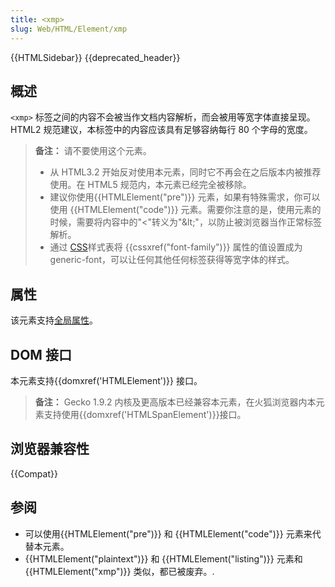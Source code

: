 ```yaml
---
title: <xmp>
slug: Web/HTML/Element/xmp
---
```


{{HTMLSidebar}} {{deprecated_header}}

## 概述

`<xmp>` 标签之间的内容不会被当作文档内容解析，而会被用等宽字体直接呈现。HTML2 规范建议，本标签中的内容应该具有足够容纳每行 80 个字母的宽度。

> **备注：** 请不要使用这个元素。
>
> - 从 HTML3.2 开始反对使用本元素，同时它不再会在之后版本内被推荐使用。在 HTML5 规范内，本元素已经完全被移除。
> - 建议你使用{{HTMLElement("pre")}} 元素，如果有特殊需求，你可以使用 {{HTMLElement("code")}} 元素。需要你注意的是，使用元素的时候，需要将内容中的"<"转义为"\&lt;"，以防止被浏览器当作正常标签解析。
> - 通过 [CSS](/zh-CN/docs/CSS)样式表将 {{cssxref("font-family")}} 属性的值设置成为 generic-font，可以让任何其他任何标签获得等宽字体的样式。

## 属性

该元素支持[全局属性](/zh-CN/docs/Web/HTML/global_attributes)。

## DOM 接口

本元素支持{{domxref('HTMLElement')}} 接口。

> **备注：** Gecko 1.9.2 内核及更高版本已经兼容本元素，在火狐浏览器内本元素支持使用{{domxref('HTMLSpanElement')}}接口。

## 浏览器兼容性

{{Compat}}

## 参阅

- 可以使用{{HTMLElement("pre")}} 和 {{HTMLElement("code")}} 元素来代替本元素。
- {{HTMLElement("plaintext")}} 和 {{HTMLElement("listing")}} 元素和{{HTMLElement("xmp")}} 类似，都已被废弃。.
